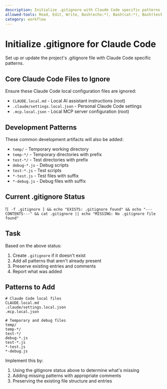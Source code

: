 ```yaml
---
description: Initialize .gitignore with Claude Code specific patterns
allowed-tools: Read, Edit, Write, Bash(echo:*), Bash(cat:*), Bash(test:*)
category: workflow
---
```


# Initialize .gitignore for Claude Code

Set up or update the project's .gitignore file with Claude Code specific patterns.

## Core Claude Code Files to Ignore

Ensure these Claude Code local configuration files are ignored:

- `CLAUDE.local.md` - Local AI assistant instructions (root)
- `.claude/settings.local.json` - Personal Claude Code settings
- `.mcp.local.json` - Local MCP server configuration (root)

## Development Patterns

These common development artifacts will also be added:

- `temp/` - Temporary working directory
- `temp-*/` - Temporary directories with prefix
- `test-*/` - Test directories with prefix
- `debug-*.js` - Debug scripts
- `test-*.js` - Test scripts
- `*-test.js` - Test files with suffix
- `*-debug.js` - Debug files with suffix

## Current .gitignore Status

!`[ -f .gitignore ] && echo "EXISTS: .gitignore found" && echo "---CONTENTS---" && cat .gitignore || echo "MISSING: No .gitignore file found"`

## Task

Based on the above status:

1. Create `.gitignore` if it doesn't exist
2. Add all patterns that aren't already present
3. Preserve existing entries and comments
4. Report what was added

## Patterns to Add

```gitignore
# Claude Code local files
CLAUDE.local.md
.claude/settings.local.json
.mcp.local.json

# Temporary and debug files
temp/
temp-*/
test-*/
debug-*.js
test-*.js
*-test.js
*-debug.js
```

Implement this by:

1. Using the gitignore status above to determine what's missing
2. Adding missing patterns with appropriate comments
3. Preserving the existing file structure and entries

